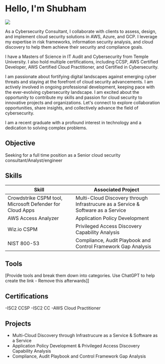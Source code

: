 # Hello, I'm Shubham
<a href="https://www.linkedin.com/in/shubham-patil09/"><img src="https://img.shields.io/badge/-LinkedIn-0072b1?&style=for-the-badge&logo=linkedin&logoColor=white" /></a>

As a Cybersecurity Consultant, I collaborate with clients to assess, design, and implement cloud security solutions in AWS, Azure, and GCP. I leverage my expertise in risk frameworks, information security analysis, and cloud discovery to help them achieve their security and compliance goals.

I have a Masters of Science in IT Audit and Cybersecurity from Temple University. I also hold multiple certifications, including CCSP, AWS Certified Developer, AWS Certified Cloud Practitioner, and Certified in Cybersecurity. 

I am passionate about fortifying digital landscapes against emerging cyber threats and staying at the forefront of cloud security advancements. I am actively involved in ongoing professional development, keeping pace with the ever-evolving cybersecurity landscape. I am excited about the opportunity to contribute my skills and passion for cloud security to innovative projects and organizations. Let's connect to explore collaboration opportunities, share insights, and collectively advance the field of cybersecurity.

I am a recent graduate with a profound interest in technology and a dedication to solving complex problems.

## Objective

Seeking for a full time position as a Senior cloud security consultant/Analyst/engineer

## Skills


| Skill                                                           | Associated Project         |
|-----------------------------------------------                  |----------------------------|
| Crowdstrike CSPM tool, Microsoft Defender for Cloud Apps        | Multi-Cloud Discovery through Infrastrucure as a Service & Software as a Service
| AWS Access Analyzer                                             | Application Policy Development    
| Wiz.io CSPM                                                     | Privileged Access Discovery Capability Analysis
| NIST 800-53                                                     | Compliance, Audit Playbook and Control Framework Gap Analysis

## Tools
[Provide tools and break them down into categories. Use ChatGPT to help create the link - Remove this afterwards]]



## Certifications
-ISC2 CCSP
-ISC2 CC
-AWS Cloud Practitioner


## Projects
- Multi-Cloud Discovery through Infrastrucure as a Service & Software as a Service 
- Application Policy Development & Privileged Access Discovery Capability Analysis
- Compliance, Audit Playbook and Control Framework Gap Analysis
  
